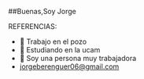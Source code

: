 ##Buenas,Soy Jorge



REFERENCIAS:

- 🔭 Trabajo en el pozo
- 🌱 Estudiando en la ucam
- 💬 Soy una persona muy trabajadora
- jorgeberenguer06@gmail.com

